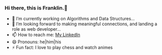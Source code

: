 ### Hi there, this is Franklin.👋

- 🔭 I’m currently working on Algorithms and Data Structures...
- 🤔 I’m looking forward to making meaningful connections, and landing a role as web developer...
- 📫 How to reach me: <a href='https://www.linkedin.com/in/franklin-bado/'> My LinkedIn </a>
- 😄 Pronouns: he|him|his
- ⚡ Fun fact: I love to play chess and watch animes

